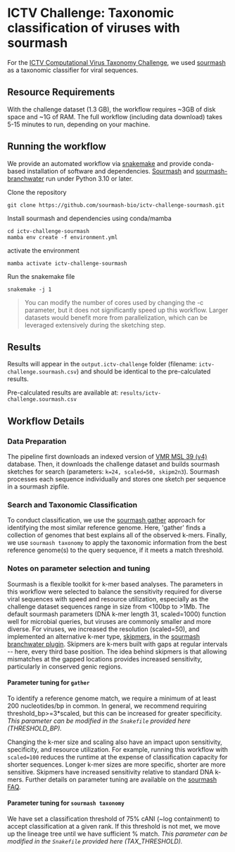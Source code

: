 # ICTV Challenge: Taxonomic classification of viruses with sourmash
For the [ICTV Computational Virus Taxonomy Challenge](https://ictv-vbeg.github.io/ICTV-TaxonomyChallenge/), we used [sourmash](https://github.com/sourmash-bio) as a taxonomic classifier for viral sequences.

## Resource Requirements
With the challenge dataset (1.3 GB), the workflow requires ~3GB of disk space and ~1G of RAM. The full workflow (including data download) takes 5-15 minutes to run, depending on your machine.

## Running the workflow

We provide an automated workflow via [snakemake](https://snakemake.readthedocs.io/en/stable/) and provide conda-based installation of software and dependencies. [Sourmash]([https:/](https://github.com/sourmash-bio/sourmash)/) and [sourmash-branchwater](https://github.com/sourmash-bio/sourmash_plugin_branchwater) run under Python 3.10 or later.

Clone the repository
```
git clone https://github.com/sourmash-bio/ictv-challenge-sourmash.git
```
Install sourmash and dependencies using conda/mamba
```
cd ictv-challenge-sourmash
mamba env create -f environment.yml
```
activate the environment
```
mamba activate ictv-challenge-sourmash
```
Run the snakemake file

```
snakemake -j 1
```
> You can modify the number of cores used by changing the -c parameter, but
> it does not significantly speed up this workflow. Larger datasets would
> benefit more from parallelization, which can be leveraged extensively
> during the sketching step.

## Results
Results will appear in the `output.ictv-challenge` folder (filename: `ictv-challenge.sourmash.csv`) and should be identical to the pre-calculated results.

Pre-calculated results are available at: `results/ictv-challenge.sourmash.csv`



## Workflow Details

### Data Preparation
The pipeline first downloads an indexed version of [VMR MSL 39 (v4)](https://ictv.global/vmr) database. Then, it downloads the challenge dataset and builds sourmash sketches for search (parameters: `k=24, scaled=50, skipm2n3`). Sourmash processes each sequence individually and stores one sketch per sequence in a sourmash zipfile. 

### Search and Taxonomic Classification
To conduct classification, we use the [sourmash gather](https://sourmash.readthedocs.io/en/latest/classifying-signatures.html#analyzing-metagenomic-samples-with-gather) approach for identifying the most similar reference genome. Here, 'gather' finds a collection of genomes that best explains all of the observed k-mers. Finally, we use `sourmash taxonomy` to apply the taxonomic information from the best reference genome(s) to the query sequence, if it meets a match threshold.


### Notes on parameter selection and tuning

Sourmash is a flexible toolkit for k-mer based analyses. The parameters in this workflow were selected to balance the sensitivity required for diverse viral sequences with speed and resource utilization, especially as the challenge dataset sequences range in size from <100bp to >1Mb. The default sourmash parameters (DNA k-mer length 31, scaled=1000) function well for microbial queries, but viruses are commonly smaller and more diverse. For viruses, we increased the resolution (scaled=50), and implemented an alternative k-mer type, [skipmers](https://www.biorxiv.org/content/10.1101/179960), in the [sourmash branchwater plugin](https://github.com/sourmash-bio/sourmash_plugin_branchwater). Skipmers are k-mers built with gaps at regular intervals -- here, every third base position. The idea behind skipmers is that allowing mismatches at the gapped locations provides increased sensitivity, particularly in conserved genic regions.

#### Parameter tuning for `gather`
To identify a reference genome match, we require a minimum of at least 200 nucleotides/bp in common. In general, we recommend requiring threshold_bp>=3\*scaled, but this can be increased for greater specificity. *This parameter can be modified in the `Snakefile` provided here (THRESHOLD_BP).*

Changing the k-mer size and scaling also have an impact upon sensitivity, specificity, and resource utilization. For example, running this workflow with `scaled=100` reduces the runtime at the expense of classification capacity for shorter sequences. Longer k-mer sizes are more specific, shorter are more sensitive. Skipmers have increased sensitivity relative to standard DNA k-mers. Further details on parameter tuning are available on the [sourmash FAQ](https://sourmash.readthedocs.io/en/latest/faq.html).


#### Parameter tuning for `sourmash taxonomy`
We have set a classification threshold of 75% cANI (~log containment) to accept classification at a given rank. If this threshold is not met, we move up the lineage tree until we have sufficient % match. *This parameter can be modified in the `Snakefile` provided here (TAX_THRESHOLD).*
